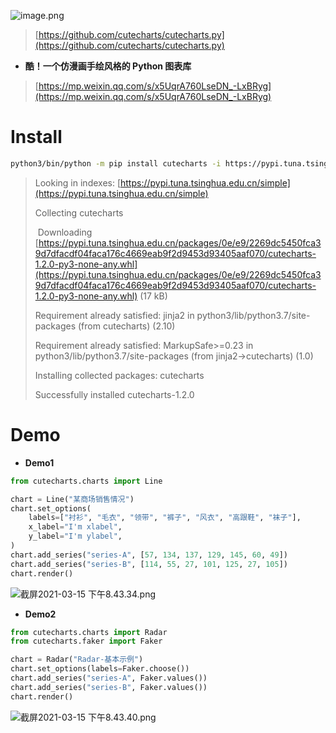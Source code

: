![image.png](https://cdn.nlark.com/yuque/0/2021/png/2666308/1615811662541-88c6a049-3b55-4b35-ae7b-b4bacccfb6c3.png#align=left&display=inline&height=95&margin=%5Bobject%20Object%5D&name=image.png&originHeight=190&originWidth=800&size=20761&status=done&style=none&width=400)
> [https://github.com/cutecharts/cutecharts.py](https://github.com/cutecharts/cutecharts.py)
>

- **酷！一个仿漫画手绘风格的 Python 图表库**
> [https://mp.weixin.qq.com/s/x5UqrA760LseDN_-LxBRyg](https://mp.weixin.qq.com/s/x5UqrA760LseDN_-LxBRyg)
>

# Install
```bash
python3/bin/python -m pip install cutecharts -i https://pypi.tuna.tsinghua.edu.cn/simple
```
> Looking in indexes: [https://pypi.tuna.tsinghua.edu.cn/simple](https://pypi.tuna.tsinghua.edu.cn/simple)
>
> Collecting cutecharts
>
>   Downloading [https://pypi.tuna.tsinghua.edu.cn/packages/0e/e9/2269dc5450fca39d7dfacdf04faca176c4669eab9f2d9453d93405aaf070/cutecharts-1.2.0-py3-none-any.whl](https://pypi.tuna.tsinghua.edu.cn/packages/0e/e9/2269dc5450fca39d7dfacdf04faca176c4669eab9f2d9453d93405aaf070/cutecharts-1.2.0-py3-none-any.whl) (17 kB)
>
> Requirement already satisfied: jinja2 in python3/lib/python3.7/site-packages (from cutecharts) (2.10)
>
> Requirement already satisfied: MarkupSafe>=0.23 in python3/lib/python3.7/site-packages (from jinja2->cutecharts) (1.0)
>
> Installing collected packages: cutecharts
>
> Successfully installed cutecharts-1.2.0
>

# Demo

- **Demo1**
```python
from cutecharts.charts import Line

chart = Line("某商场销售情况")
chart.set_options(
    labels=["衬衫", "毛衣", "领带", "裤子", "风衣", "高跟鞋", "袜子"],
    x_label="I'm xlabel",
    y_label="I'm ylabel",
)
chart.add_series("series-A", [57, 134, 137, 129, 145, 60, 49])
chart.add_series("series-B", [114, 55, 27, 101, 125, 27, 105])
chart.render()

```
![截屏2021-03-15 下午8.43.34.png](https://cdn.nlark.com/yuque/0/2021/png/2666308/1615812377046-e2e14c78-3b2c-4553-ac4f-5e2b65b64502.png#align=left&display=inline&height=454&margin=%5Bobject%20Object%5D&name=%E6%88%AA%E5%B1%8F2021-03-15%20%E4%B8%8B%E5%8D%888.43.34.png&originHeight=1448&originWidth=1912&size=558094&status=done&style=none&width=600)

- **Demo2**
```python
from cutecharts.charts import Radar
from cutecharts.faker import Faker

chart = Radar("Radar-基本示例")
chart.set_options(labels=Faker.choose())
chart.add_series("series-A", Faker.values())
chart.add_series("series-B", Faker.values())
chart.render()

```
![截屏2021-03-15 下午8.43.40.png](https://cdn.nlark.com/yuque/0/2021/png/2666308/1615812394802-2388e267-b80e-49f6-bdda-610426239715.png#align=left&display=inline&height=454&margin=%5Bobject%20Object%5D&name=%E6%88%AA%E5%B1%8F2021-03-15%20%E4%B8%8B%E5%8D%888.43.40.png&originHeight=1448&originWidth=1912&size=563454&status=done&style=none&width=600)


